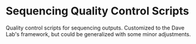 # Sequencing Quality Control Scripts

Quality control scripts for sequencing outputs. Customized to the Dave Lab's framework, but could be generalized with some minor adjustments.
